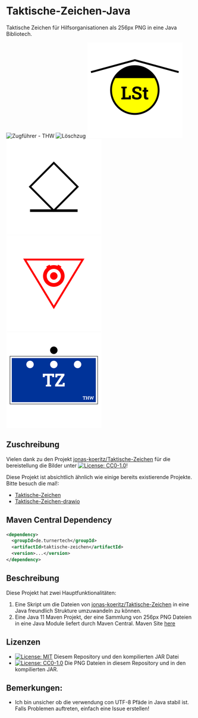 # Taktische-Zeichen-Java

Taktische Zeichen für Hilfsorganisationen als 256px PNG in eine Java Bibliotech.

![Zugführer - THW](https://raw.githubusercontent.com/liturner/Taktische-Zeichen-Java/main/de.turnertech.tz/src/main/resources/de/turnertech/tz/personen/thw/Zugführer_TZ.png)
![Löschzug](https://raw.githubusercontent.com/liturner/Taktische-Zeichen-Java/main/de.turnertech.tz/src/main/resources/de/turnertech/tz/einheiten/feuerwehr/Löschzug.png)
![Leitstelle](https://raw.githubusercontent.com/liturner/Taktische-Zeichen-Java/main/de.turnertech.tz/src/main/resources/de/turnertech/tz/einrichtungen/Leitstelle.png)
![Gerettete Person](https://raw.githubusercontent.com/liturner/Taktische-Zeichen-Java/main/de.turnertech.tz/src/main/resources/de/turnertech/tz/personen/Gerettete_Person.png)
![Gefahr durch Explosivstoffe](https://raw.githubusercontent.com/liturner/Taktische-Zeichen-Java/main/de.turnertech.tz/src/main/resources/de/turnertech/tz/gefahren/Gefahr_durch_Explosivstoffe.png)
![Zugtrupp - THW](https://raw.githubusercontent.com/liturner/Taktische-Zeichen-Java/main/de.turnertech.tz/src/main/resources/de/turnertech/tz/einheiten/thw/Zugtrupp.png)

## Zuschreibung

Vielen dank zu den Projekt [jonas-koeritz/Taktische-Zeichen](https://github.com/jonas-koeritz/Taktische-Zeichen) für die bereistellung die Bilder unter [![License: CC0-1.0](https://img.shields.io/badge/License-CC0%201.0-lightgrey.svg)](https://creativecommons.org/publicdomain/zero/1.0/)!

Diese Projekt ist absichtlich ähnlich wie einige bereits existierende Projekte. Bitte besuch die mal!:

- [Taktische-Zeichen](https://github.com/jonas-koeritz/Taktische-Zeichen)
- [Taktische-Zeichen-drawio](https://github.com/MartinBoehmer/Taktische-Zeichen-drawio)

## Maven Central Dependency

```xml
<dependency>
  <groupId>de.turnertech</groupId>
  <artifactId>taktische-zeichen</artifactId>
  <version>...</version>
</dependency>
```

## Beschreibung

Diese Projekt hat zwei Hauptfunktionalitäten:

1. Eine Skript um die Dateien von [jonas-koeritz/Taktische-Zeichen](https://github.com/jonas-koeritz/Taktische-Zeichen) in eine Java freundlich Strukture umzuwandeln zu können.
2. Eine Java 11 Maven Projekt, der eine Sammlung von 256px PNG Dateien in eine Java Module liefert durch Maven Central. Maven Site [here](https://liturner.github.io/Taktische-Zeichen-Java/)

## Lizenzen

- [![License: MIT](https://img.shields.io/badge/License-MIT%201.0-lightgrey.svg)](https://raw.githubusercontent.com/liturner/Taktische-Zeichen-Java/main/LICENSE) Diesem Repository und den kompilierten JAR Datei
- [![License: CC0-1.0](https://img.shields.io/badge/License-CC0%201.0-lightgrey.svg)](https://creativecommons.org/publicdomain/zero/1.0/) Die PNG Dateien in diesem Repository und in den kompilierten JAR.

## Bemerkungen:

- Ich bin unsicher ob die verwendung con UTF-8 Pfäde in Java stabil ist. Falls Problemen auftreten, einfach eine Issue erstellen!
